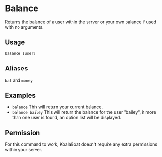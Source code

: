 # Balance
Returns the balance of a user within the server or your own balance if used with no arguments.

## Usage
`balance [user]`

## Aliases
`bal` and `money`

## Examples
- `balance` This will return your current balance.
- `balance bailey` This will return the balance for the user "bailey", if more than one user is found, an option list will be displayed.

## Permission
For this command to work, KoalaBoat doesn't require any extra permissions within your server. 